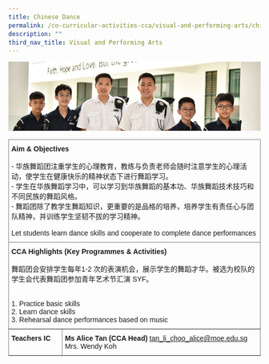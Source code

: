 ```yaml
---
title: Chinese Dance
permalink: /co-curricular-activities-cca/visual-and-performing-arts/chinese-dance/
description: ""
third_nav_title: Visual and Performing Arts
---
```

![](/images/Website%20Banners%20Subpage/948x260%20masterhead%20-%20Co%20Curricular%20Activities4.jpg)
<style type="text/css">
.tg  {border-collapse:collapse;border-spacing:0;}
.tg td{border-color:black;border-style:solid;border-width:1px;font-family:Arial, sans-serif;font-size:14px;
  overflow:hidden;padding:10px 5px;word-break:normal;}
.tg th{border-color:black;border-style:solid;border-width:1px;font-family:Arial, sans-serif;font-size:14px;
  font-weight:normal;overflow:hidden;padding:10px 5px;word-break:normal;}
.tg .tg-0pky{border-color:inherit;text-align:left;vertical-align:top}
</style>
<table class="tg">
<thead>
  <tr>
    <th class="tg-0pky" colspan="2"><span style="font-weight:bold">Aim &amp; Objectives</span><br><br>- 华族舞蹈团注重学生的心理教育，教练与负责老师会随时注意学生的心理活动，使学生在健康快乐的精神状态下进行舞蹈学习。<br>- 学生在华族舞蹈学习中，可以学习到华族舞蹈的基本功、华族舞蹈技术技巧和不同民族的舞蹈风格。<br>- 舞蹈团除了教学生舞蹈知识，更重要的是品格的培养，培养学生有责任心与团队精神，并训练学生坚韧不拔的学习精神。<br><br><span style="font-weight:400;font-style:normal">Let students learn dance skills and cooperate to complete dance performances</span></th>
  </tr>
</thead>
<tbody>
  <tr>
    <td class="tg-0pky" colspan="2"><span style="font-weight:bold;font-style:normal">CCA Highlights (Key Programmes &amp; Activities)</span><br><br><span style="font-weight:400;font-style:normal">舞蹈团会安排学生每年1-2 次的表演机会，展示学生的舞蹈才华。被选为校队的学生会代表舞蹈团参加青年艺术节汇演 SYF。</span><br><br><br><span style="font-weight:400;font-style:normal"> 1. </span>Practice basic skills<br> 2. Learn dance skills<br> 3. Rehearsal dance performances based on music<br></td>
  </tr>
  <tr>
     <td class="tg-0pky"><span style="font-weight:bold">Teachers IC</span></td>
    <td class="tg-0pky"><span style="font-weight:700;font-style:normal">Ms Alice Tan (CCA Head) </span><a href="mailto:tan_li_choo_alice@moe.edu.sg" target="_blank" rel="noopener noreferrer">tan_li_choo_alice@moe.edu.sg</a>
			<br><span style="font-weight:normal">Mrs. Wendy Koh
</span></td>
  </tr>
</tbody>
</table>